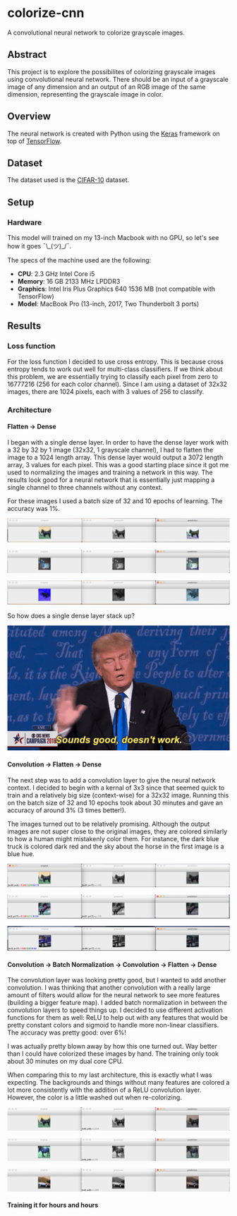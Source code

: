 # colorize-cnn
A convolutional neural network to colorize grayscale images.

## Abstract
This project is to explore the possibilites of colorizing grayscale images using convolutional neural network. There should be an input of a grayscale image of any dimension and an output of an RGB image of the same dimension, representing the grayscale image in color.

## Overview
The neural network is created with Python using the [Keras](https://keras.io/) framework on top of [TensorFlow](https://www.tensorflow.org/).

## Dataset
The dataset used is the [CIFAR-10](https://www.cs.toronto.edu/~kriz/cifar.html) dataset.

## Setup

### Hardware
This model will trained on my 13-inch Macbook with no GPU, so let's see how it goes ¯\\\_(ツ)\_/¯.

The specs of the machine used are the following:
- **CPU**: 2.3 GHz Intel Core i5
- **Memory**: 16 GB 2133 MHz LPDDR3
- **Graphics**: Intel Iris Plus Graphics 640 1536 MB (not compatible with TensorFlow)
- **Model**: MacBook Pro (13-inch, 2017, Two Thunderbolt 3 ports)

## Results
### Loss function
For the loss function I decided to use cross entropy. This is because cross entropy tends to work out well for multi-class classifiers. If we think about this problem, we are essentially trying to classify each pixel from zero to 16777216 (256 for each color channel). Since I am using a dataset of 32x32 images, there are 1024 pixels, each with 3 values of 256 to classify.

### Architecture

#### Flatten -> Dense
I began with a single dense layer. In order to have the dense layer work with a 32 by 32 by 1 image (32x32, 1 grayscale channel), I had to flatten the image to a 1024 length array. This dense layer would output a 3072 length array, 3 values for each pixel. This was a good starting place since it got me used to normalizing the images and training a network in this way. The results look good for a neural network that is essentially just mapping a single channel to three channels without any context.

For these images I used a batch size of 32 and 10 epochs of learning. The accuracy was 1%.

![Figure 1](README-assets/flatten-dense1.png)

![Figure 2](README-assets/flatten-dense2.png)

![Figure 3](README-assets/flatten-dense3.png)

So how does a single dense layer stack up?

![Sounds good, doesn't work](README-assets/soundsgood.jpg)

#### Convolution -> Flatten -> Dense
The next step was to add a convolution layer to give the neural network context. I decided to begin with a kernal of 3x3 since that seemed quick to train and a relatively big size (context-wise) for a 32x32 image. Running this on the batch size of 32 and 10 epochs took about 30 minutes and gave an accuracy of around 3% (3 times better!).

The images turned out to be relatively promising. Although the output images are not super close to the original images, they are colored similarly to how a human might mistakenly color them. For instance, the dark blue truck is colored dark red and the sky about the horse in the first image is a blue hue.

![Figure 4](README-assets/convolution-flatten-dense1.png)

![Figure 5](README-assets/convolution-flatten-dense2.png)

![Figure 6](README-assets/convolution-flatten-dense3.png)

#### Convolution -> Batch Normalization -> Convolution -> Flatten -> Dense
The convolution layer was looking pretty good, but I wanted to add another convolution. I was thinking that another convolution with a really large amount of filters would allow for the neural network to see more features (building a bigger feature map). I added batch normalization in between the convolution layers to speed things up. I decided to use different activation functions for them as well: ReLU to help out with any features that would be pretty constant colors and sigmoid to handle more non-linear classifiers. The accuracy was pretty good: over 6%!

I was actually pretty blown away by how this one turned out. Way better than I could have colorized these images by hand. The training only took about 30 minutes on my dual core CPU.

When comparing this to my last architecture, this is exactly what I was expecting. The backgrounds and things without many features are colored a lot more consistently with the addition of a ReLU convolution layer. However, the color is a little washed out when re-colorizing.

![Figure 7](README-assets/convolution-batchnormalization-convolution-flatten-dense_model1.png)

![Figure 8](README-assets/convolution-batchnormalization-convolution-flatten-dense_model2.png)

![Figure 9](README-assets/convolution-batchnormalization-convolution-flatten-dense_model3.png)


#### Training it for hours and hours
